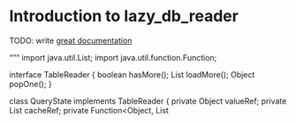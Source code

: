 # Introduction to lazy_db_reader

TODO: write [great documentation](http://jacobian.org/writing/great-documentation/what-to-write/)

“”“
import java.util.List;
import java.util.function.Function;

interface TableReader {
    boolean hasMore();
    List<Object> loadMore();
    Object popOne();
}

class QueryState implements TableReader {
    private Object valueRef;
    private List<Object> cacheRef;
    private Function<Object, List<Object>> loadFn;

    public QueryState(Object valueRef, List<Object> cacheRef, Function<Object, List<Object>> loadFn) {
        this.valueRef = valueRef;
        this.cacheRef = cacheRef;
        this.loadFn = loadFn;
    }

    @Override
    public boolean hasMore() {
        List<Object> _cache = cacheRef.isEmpty() ? loadMore() : cacheRef;
        return !_cache.isEmpty();
    }

    @Override
    public List<Object> loadMore() {
        Function<Object, List<Object>> loadMoreFn = vRef -> {
            Object cValue = valueRef;
            List<Object> retList = loadFn.apply(cValue);
            valueRef = retList.get(retList.size() - 1);
            return retList;
        };
        if (cacheRef.isEmpty()) {
            synchronized (cacheRef) {
                cacheRef.addAll(loadMoreFn.apply(valueRef));
            }
        }
        return cacheRef;
    }

    @Override
    public Object popOne() {
        if (hasMore()) {
            synchronized (cacheRef) {
                Object retv = cacheRef.get(0);
                cacheRef.remove(0);
                return retv;
            }
        }
        return null;
    }
}

import java.util.stream.Stream;
import java.util.stream.Collectors;

public class LazyDbReader {
    public static Stream<Object> tableQuerySeq(QueryState queryState) {
        List<Object> batch = (List<Object>) queryState.popOne();
        if (batch != null) {
            return Stream.concat(batch.stream(), tableQuerySeq(queryState));
        }
        return Stream.empty();
    }
}
”“”
